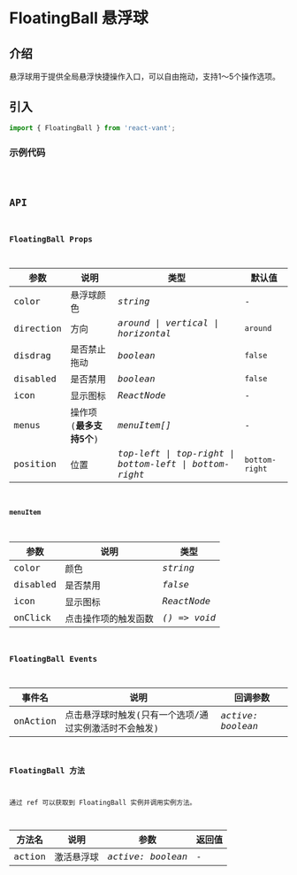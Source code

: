 # FloatingBall 悬浮球

## 介绍

悬浮球用于提供全局悬浮快捷操作入口，可以自由拖动，支持1～5个操作选项。

## 引入

```js
import { FloatingBall } from 'react-vant';
```

### 示例代码

<code title="悬浮球" src="./demo/base.tsx" />

## API

### FloatingBall Props

| 参数                | 说明                         | 类型               | 默认值    |
| ------------------- | ---------------------------- | ------------------ | --------- |
| color              | 悬浮球颜色                    | _string_          |   -   |
| direction          | 方向                         | _around \| vertical \| horizontal_ | `around` |
| disdrag            | 是否禁止拖动                  | _boolean_ | `false` |
| disabled           | 是否禁用                     | _boolean_ | `false` |
| icon               | 显示图标                     | _ReactNode_ |   -   |
| menus              | 操作项 (**最多支持5个**)      | _menuItem[]_ |   -   |
| position           | 位置                        | _top-left \| top-right \| bottom-left \| bottom-right_ |   `bottom-right`   |

#### menuItem
| 参数                | 说明                   | 类型               |
| ------------------ | ---------------------- | ------------------ |
| color              | 颜色                    | _string_          |
| disabled           | 是否禁用                 | _false_          |
| icon               | 显示图标                 | _ReactNode_ |
| onClick            | 点击操作项的触发函数       | _() => void_ |


### FloatingBall Events

| 事件名   | 说明                       | 回调参数 |
| -------- | -------------------------- | -------- |
| onAction | 点击悬浮球时触发(只有一个选项/通过实例激活时不会触发) | _active: boolean_  |


### FloatingBall 方法

通过 ref 可以获取到 FloatingBall 实例并调用实例方法。

| 方法名     | 说明                 | 参数           | 返回值 |
| ---------- | -------------------- | -------------- | ------ |
| action | 激活悬浮球 | _active: boolean_ | -      |